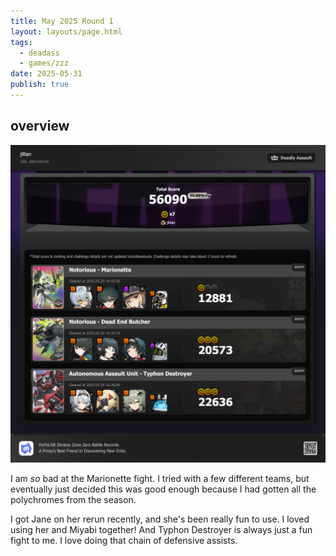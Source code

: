 ```yaml
---
title: May 2025 Round 1
layout: layouts/page.html
tags:
  - deadass
  - games/zzz
date: 2025-05-31
publish: true
---
```

## overview
![Deadly Assault Overview](./photos/05-25_deadass.png)

I am *so* bad at the Marionette fight. I tried with a few different teams, but eventually just decided this was good enough because I had gotten all the polychromes from the season. 

I got Jane on her rerun recently, and she's been really fun to use. I loved using her and Miyabi together! And Typhon Destroyer is always just a fun fight to me. I love doing that chain of defensive assists. 
